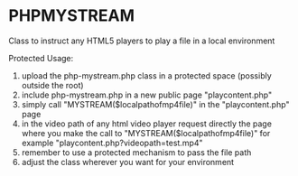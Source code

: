 # PHPMYSTREAM
Class to instruct any HTML5 players to play a file in a local environment

Protected Usage:
1. upload the php-mystream.php class in a protected space (possibly outside the root)
1. include php-mystream.php in a new public page "playcontent.php"
2. simply call "MYSTREAM($localpathofmp4file)" in the "playcontent.php" page
3. in the video path of any html video player request directly the page where you make the call to "MYSTREAM($localpathofmp4file)" for example "playcontent.php?videopath=test.mp4"
4. remember to use a protected mechanism to pass the file path
5. adjust the class wherever you want for your environment
